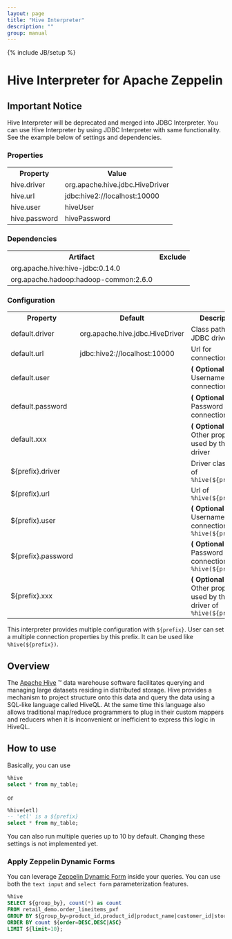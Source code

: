 ```yaml
---
layout: page
title: "Hive Interpreter"
description: ""
group: manual
---
```

{% include JB/setup %}

# Hive Interpreter for Apache Zeppelin

<div id="toc"></div>

## Important Notice
Hive Interpreter will be deprecated and merged into JDBC Interpreter. You can use Hive Interpreter by using JDBC Interpreter with same functionality. See the example below of settings and dependencies.

### Properties
<table class="table-configuration">
  <tr>
    <th>Property</th>
    <th>Value</th>
  </tr>
  <tr>
    <td>hive.driver</td>
    <td>org.apache.hive.jdbc.HiveDriver</td>
  </tr>
  <tr>
    <td>hive.url</td>
    <td>jdbc:hive2://localhost:10000</td>
  </tr>
  <tr>
    <td>hive.user</td>
    <td>hiveUser</td>
  </tr>
  <tr>
    <td>hive.password</td>
    <td>hivePassword</td>
  </tr>
</table>

### Dependencies
<table class="table-configuration">
  <tr>
    <th>Artifact</th>
    <th>Exclude</th>
  </tr>
  <tr>
    <td>org.apache.hive:hive-jdbc:0.14.0</td>
    <td></td>
  </tr>
  <tr>
    <td>org.apache.hadoop:hadoop-common:2.6.0</td>
    <td></td>
  </tr>
</table>


### Configuration
<table class="table-configuration">
  <tr>
    <th>Property</th>
    <th>Default</th>
    <th>Description</th>
  </tr>
  <tr>
    <td>default.driver</td>
    <td>org.apache.hive.jdbc.HiveDriver</td>
    <td>Class path of JDBC driver</td>
  </tr>
  <tr>
    <td>default.url</td>
    <td>jdbc:hive2://localhost:10000</td>
    <td>Url for connection</td>
  </tr>
  <tr>
    <td>default.user</td>
    <td></td>
    <td><b>( Optional ) </b>Username of the connection</td>
  </tr>
  <tr>
    <td>default.password</td>
    <td></td>
    <td><b>( Optional ) </b>Password of the connection</td>
  </tr>
  <tr>
    <td>default.xxx</td>
    <td></td>
    <td><b>( Optional ) </b>Other properties used by the driver</td>
  </tr>
  <tr>
    <td>${prefix}.driver</td>
    <td></td>
    <td>Driver class path of <code>%hive(${prefix})</code> </td>
  </tr>
  <tr>
    <td>${prefix}.url</td>
    <td></td>
    <td>Url of <code>%hive(${prefix})</code> </td>
  </tr>
  <tr>
    <td>${prefix}.user</td>
    <td></td>
    <td><b>( Optional ) </b>Username of the connection of <code>%hive(${prefix})</code> </td>
  </tr>
  <tr>
    <td>${prefix}.password</td>
    <td></td>
    <td><b>( Optional ) </b>Password of the connection of <code>%hive(${prefix})</code> </td>
  </tr>
  <tr>
    <td>${prefix}.xxx</td>
    <td></td>
    <td><b>( Optional ) </b>Other properties used by the driver of <code>%hive(${prefix})</code> </td>
  </tr>
</table>

This interpreter provides multiple configuration with `${prefix}`. User can set a multiple connection properties by this prefix. It can be used like `%hive(${prefix})`.

## Overview

The [Apache Hive](https://hive.apache.org/) ™ data warehouse software facilitates querying and managing large datasets residing in distributed storage. Hive provides a mechanism to project structure onto this data and query the data using a SQL-like language called HiveQL. At the same time this language also allows traditional map/reduce programmers to plug in their custom mappers and reducers when it is inconvenient or inefficient to express this logic in HiveQL.

## How to use
Basically, you can use

```sql
%hive
select * from my_table;
```

or

```sql
%hive(etl)
-- 'etl' is a ${prefix}
select * from my_table;
```

You can also run multiple queries up to 10 by default. Changing these settings is not implemented yet.

### Apply Zeppelin Dynamic Forms
You can leverage [Zeppelin Dynamic Form]({{BASE_PATH}}/manual/dynamicform.html) inside your queries. You can use both the `text input` and `select form` parameterization features.

```sql
%hive
SELECT ${group_by}, count(*) as count
FROM retail_demo.order_lineitems_pxf
GROUP BY ${group_by=product_id,product_id|product_name|customer_id|store_id}
ORDER BY count ${order=DESC,DESC|ASC}
LIMIT ${limit=10};
```
